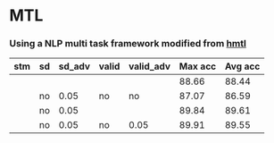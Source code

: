 # MTL

### Using a NLP multi task framework modified from [hmtl](https://github.com/huggingface/hmtl)

| stm | sd | sd_adv | valid | valid_adv | Max acc | Avg acc |
| ------ | ------ |------ | ------ | ------ | ------ | ------ | 
| | | | | | 88.66 | 88.44 |
| | no | 0.05 | no |  no | 87.07 | 86.59 |
| | no | 0.05 | |  | 89.84 | 89.61 |
| | no | 0.05 | no | 0.05 | 89.91 | 89.55 |